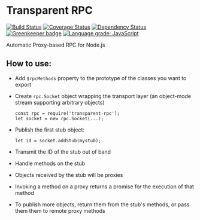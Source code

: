 # Transparent RPC

[![Build Status](https://travis-ci.com/Stanford-Mobisocial-IoT-Lab/transparent-rpc.svg?branch=master)](https://travis-ci.com/Stanford-Mobisocial-IoT-Lab/transparent-rpc) [![Coverage Status](https://coveralls.io/repos/github/Stanford-Mobisocial-IoT-Lab/transparent-rpc/badge.svg?branch=master)](https://coveralls.io/github/Stanford-Mobisocial-IoT-Lab/transparent-rpc?branch=master) [![Dependency Status](https://david-dm.org/Stanford-Mobisocial-IoT-Lab/transparent-rpc/status.svg)](https://david-dm.org/Stanford-Mobisocial-IoT-Lab/transparent-rpc) [![Greenkeeper badge](https://badges.greenkeeper.io/Stanford-Mobisocial-IoT-Lab/transparent-rpc.svg)](https://greenkeeper.io/) [![Language grade: JavaScript](https://img.shields.io/lgtm/grade/javascript/g/Stanford-Mobisocial-IoT-Lab/transparent-rpc.svg?logo=lgtm&logoWidth=18)](https://lgtm.com/projects/g/Stanford-Mobisocial-IoT-Lab/transparent-rpc/context:javascript)

Automatic Proxy-based RPC for Node.js

## How to use:

- Add `$rpcMethods` property to the prototype of the classes you want to export
- Create `rpc.Socket` object wrapping the transport layer (an object-mode stream supporting arbitrary objects)

  ````
  const rpc = require('transparent-rpc');
  let socket = new rpc.Socket(...);
  ````

- Publish the first stub object:

  ```
  let id = socket.addStub(mystub);
  ```

- Transmit the ID of the stub out of band
- Handle methods on the stub
- Objects received by the stub will be proxies
- Invoking a method on a proxy returns a promise for the execution of that method
- To publish more objects, return them from the stub's methods, or pass them them to remote proxy methods
